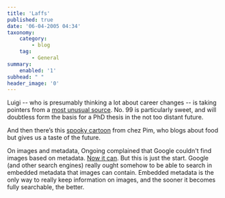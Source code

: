 ```yaml
---
title: 'Laffs'
published: true
date: '06-04-2005 04:34'
taxonomy:
    category:
        - blog
    tag:
        - General
summary:
    enabled: '1'
subhead: " "
header_image: '0'
---
```


Luigi -- who is presumably thinking a lot about career changes -- is taking pointers from a [most unusual source](https://web.archive.org/web/20040411165540/http://omega.med.yale.edu/%7Epcy5/misc/overlord1.htm). No. 99 is particularly sweet, and will doubtless form the basis for a PhD thesis in the not too distant future.

And then there’s this [spooky cartoon](https://chezpim.typepad.com/blogs/2005/03/so_was_it.html) from chez Pim, who blogs about food but gives us a taste of the future.

On images and metadata, Ongoing complained that Google couldn't find images based on metadata. [Now it can](http://www.tbray.org/ongoing/When/200x/2005/04/04/Cherries-Won). But this is just the start. Google (and other search engines) really ought somehow to be able to search in embedded metadata that images can contain. Embedded metadata is the only way to really keep information on images, and the sooner it becomes fully searchable, the better.

